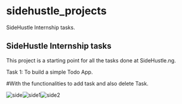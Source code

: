 # sidehustle_projects

SideHustle Internship tasks.

## SideHustle Internship tasks

This project is a starting point for all the tasks done at SideHustle.ng.


Task 1: To build a simple Todo App.

#With the functionalities to add task and also delete Task.


![side](https://user-images.githubusercontent.com/73720386/185813848-58f77b6b-674b-436c-a2bd-d03a172d5000.png)![side1](https://user-images.githubusercontent.com/73720386/185813861-b42a422a-17fe-4db7-b054-2afeebad97f3.png)![side2](https://user-images.githubusercontent.com/73720386/185813870-5ec18238-26f7-479d-b3da-bbcc44405264.png)
